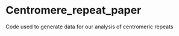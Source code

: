 Centromere_repeat_paper
=======================

Code used to generate data for our analysis of centromeric repeats
